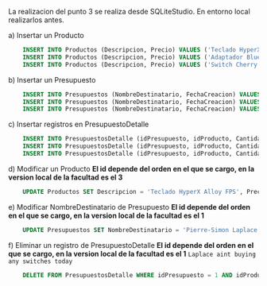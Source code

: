 La realizacion del punto 3 se realiza desde SQLiteStudio.
En entorno local realizarlos antes.

a) Insertar un Producto
```sql
    INSERT INTO Productos (Descripcion, Precio) VALUES ('Teclado HyperX Alloy Fps',98700.0);
    INSERT INTO Productos (Descripcion, Precio) VALUES ('Adaptador Bluetooth',5000.0);
    INSERT INTO Productos (Descripcion, Precio) VALUES ('Switch Cherry MX Red (unidad)',2200.0);
```
b) Insertar un Presupuesto
```sql
    INSERT INTO Presupuestos (NombreDestinatario, FechaCreacion) VALUES ('Solomon Jedidas', '2025-10-17');
    INSERT INTO Presupuestos (NombreDestinatario, FechaCreacion) VALUES ('Baltasar Gracian', '2025-10-17');
    INSERT INTO Presupuestos (NombreDestinatario, FechaCreacion) VALUES ('Pierre Simon Laplace', '2025-10-17'); 
```
c) Insertar registros en PresupuestoDetalle
```sql
    INSERT INTO PresupuestosDetalle (idPresupuesto, idProducto, Cantidad) VALUES (1, 1, 25);
    INSERT INTO PresupuestosDetalle (idPresupuesto, idProducto, Cantidad) VALUES (2, 2, 3);
    INSERT INTO PresupuestosDetalle (idPresupuesto, idProducto, Cantidad) VALUES (3, 3, 2);
```
d) Modificar un Producto 
    **El id depende del orden en el que se cargo, en la version local de la facultad es el 3**
```sql
    UPDATE Productos SET Descripcion = 'Teclado HyperX Alloy FPS', Precio = 95000 WHERE idProducto = 3; 
```

e) Modificar NombreDestinatario de Presupuesto
    **El id depende del orden en el que se cargo, en la version local de la facultad es el 1**
```sql
    UPDATE Presupuestos SET NombreDestinatario = 'Pierre-Simon Laplace' WHERE idPresupuesto = 1; 
```

f) Eliminar un registro de PresupuestoDetalle
    **El id depende del orden en el que se cargo, en la version local de la facultad es el 1**
    `Laplace aint buying any switches today`
```sql    
    DELETE FROM PresupuestosDetalle WHERE idPresupuesto = 1 AND idProducto = 1;
```
